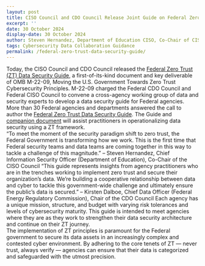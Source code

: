 ```yaml
---
layout: post
title: CISO Council and CDO Council Release Joint Guide on Federal Zero Trust Data Security
excerpt: ''
date: 30 October 2024
display-date: 30 October 2024
author: Steven Hernandez, Department of Education CISO, Co-Chair of CISO Council, and Kirsten Dalboe, Federal Energy Regulatory Commission CDO, Chair of CDO Council
tags: Cybersecurity Data Collaboration Guidance
permalink: /federal-zero-trust-data-security-guide/
---
```


Today, the CISO Council and CDO Council released the [Federal Zero Trust (ZT) Data Security Guide](https://cio.gov/zero-trust-data-security-guide-oct2024), a first-of-its-kind document and key deliverable of OMB M-22-09, Moving the U.S. Government Towards Zero Trust Cybersecurity Principles. M-22-09 charged the Federal CDO Council and Federal CISO Council to convene a cross-agency working group of data and security experts to develop a data security guide for Federal agencies. 
More than 30 Federal agencies and departments answered the call to author the [Federal Zero Trust Data Security Guide](https://cio.gov/zero-trust-data-security-guide-oct2024). The Guide and [companion document](https://cio.gov/zero-trust-data-security-guide/appendices) will assist practitioners in operationalizing data security using a ZT framework.  
“To meet the moment of the security paradigm shift to zero trust, the Federal Government is transforming how we work. This is the first time that Federal security teams and data teams are coming together in this way to tackle a challenge of this magnitude.” – Steven Hernandez, Chief Information Security Officer (Department of Education), Co-Chair of the CISO Council
“This guide represents insights from agency practitioners who are in the trenches working to implement zero trust and secure their organization’s data. We’re building a cooperative relationship between data and cyber to tackle this government-wide challenge and ultimately ensure the public’s data is secured.” – Kirsten Dalboe, Chief Data Officer (Federal Energy Regulatory Commission), Chair of the CDO Council
Each agency has a unique mission, structure, and budget with varying risk tolerances and levels of cybersecurity maturity. This guide is intended to meet agencies where they are as they work to strengthen their data security architecture and continue on their ZT journey.  
The implementation of ZT principles is paramount for the Federal government to secure its data assets in an increasingly complex and contested cyber environment. By adhering to the core tenets of ZT — never trust, always verify — agencies can ensure that their data is categorized and safeguarded with the utmost precision.